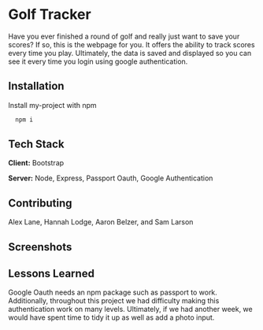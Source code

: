 # Golf Tracker
Have you ever finished a round of golf and really just want to save your scores? If so, this is the webpage for you. It offers the ability to track scores every time you play. Ultimately, the data is saved and displayed so you can see it every time you login using google authentication. 

## Installation

Install my-project with npm

```bash
  npm i
```
    
## Tech Stack

**Client:** Bootstrap

**Server:** Node, Express, Passport Oauth, Google Authentication




## Contributing

Alex Lane, Hannah Lodge, Aaron Belzer, and Sam Larson




## Screenshots



## Lessons Learned

Google Oauth needs an npm package such as passport to work. Additionally, throughout this project we had difficulty making this authentication work on many levels. Ultimately, if we had another week, we would have spent time to tidy it up as well as add a photo input. 

